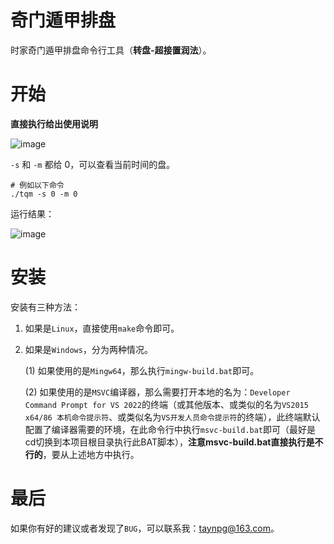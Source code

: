 # 奇门遁甲排盘

时家奇门遁甲排盘命令行工具（**转盘-超接置润法**）。

# 开始

**直接执行给出使用说明**

![image](https://gitee.com/taynpg/tqm/raw/master/images/ea.png)

`-s` 和 `-m` 都给 0，可以查看当前时间的盘。

```shell
# 例如以下命令
./tqm -s 0 -m 0
```

运行结果：

![image](https://gitee.com/taynpg/tqm/raw/master/images/eb.png)

# 安装

安装有三种方法：

1. 如果是`Linux`，直接使用`make`命令即可。

2. 如果是`Windows`，分为两种情况。

   (1) 如果使用的是`Mingw64`，那么执行`mingw-build.bat`即可。

   (2) 如果使用的是`MSVC`编译器，那么需要打开本地的名为：`Developer Command Prompt for VS 2022`的终端（或其他版本、或类似的名为`VS2015 x64/86 本机命令提示符`、或类似名为`VS开发人员命令提示符`的终端），此终端默认配置了编译器需要的环境，在此命令行中执行`msvc-build.bat`即可（最好是cd切换到本项目根目录执行此BAT脚本），**注意msvc-build.bat直接执行是不行的**，要从上述地方中执行。

# 最后

如果你有好的建议或者发现了`BUG`，可以联系我：taynpg@163.com。
